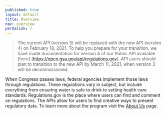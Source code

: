 ```yaml
---
published: true
layout: default
title: Overview
nav: overview
permalink: /
---
```

> The current API (version 3) will be replaced with the new API (version 4) on February 18, 2021. To help you prepare for your transition, we have made documentation for version 4 of our Public API available [here] (https://open.gsa.gov/api/regulations.gov). API users should plan to transition to the new API by March 11, 2021, when version 3 will be decommissioned.

When Congress passes laws, federal agencies implement those laws through regulations. These regulations vary in subject, but include everything from ensuring water is safe to drink to setting health care standards. Regulations.gov is the place where users can find and comment on regulations. The APIs allow for users to find creative ways to present regulatory data. To learn more about the program visit the [About Us](http://www.regulations.gov/#!aboutProgram) page.

<body id="overview"></body> 
